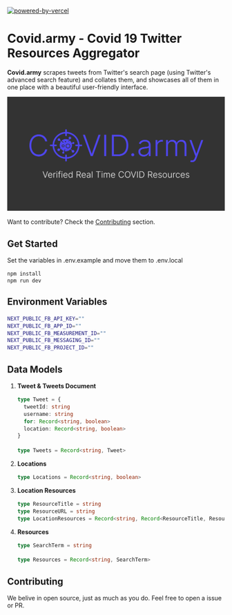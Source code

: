 [![powered-by-vercel](https://user-images.githubusercontent.com/50735025/117214368-55650a80-ae1a-11eb-8e0c-12d028d25e7e.png)](https://vercel.com/?utm_source=Covidarmy&utm_campaign=oss)

# Covid.army - Covid 19 Twitter Resources Aggregator

**Covid.army** scrapes tweets from Twitter's search page (using Twitter's advanced search feature) and collates them, and showcases all of them in one place with a beautiful user-friendly interface.

[![Preview Image](./public/preview.png)](https://covid.army)

Want to contribute? Check the [Contributing](#contributing) section.

## Get Started

Set the variables in .env.example and move them to .env.local

```
npm install
npm run dev
```

## Environment Variables

```bash
NEXT_PUBLIC_FB_API_KEY=""
NEXT_PUBLIC_FB_APP_ID=""
NEXT_PUBLIC_FB_MEASUREMENT_ID=""
NEXT_PUBLIC_FB_MESSAGING_ID=""
NEXT_PUBLIC_FB_PROJECT_ID=""
```

## Data Models

1. **Tweet & Tweets Document**

   ```typescript
   type Tweet = {
     tweetId: string
     username: string
     for: Record<string, boolean>
     location: Record<string, boolean>
   }

   type Tweets = Record<string, Tweet>
   ```

2. **Locations**

   ```typescript
   type Locations = Record<string, boolean>
   ```

3. **Location Resources**

   ```typescript
   type ResourceTitle = string
   type ResourceURL = string
   type LocationResources = Record<string, Record<ResourceTitle, ResourceURL>>
   ```

4. **Resources**

   ```typescript
   type SearchTerm = string

   type Resources = Record<string, SearchTerm>
   ```

## Contributing

We belive in open source, just as much as you do. Feel free to open a issue or PR. 
